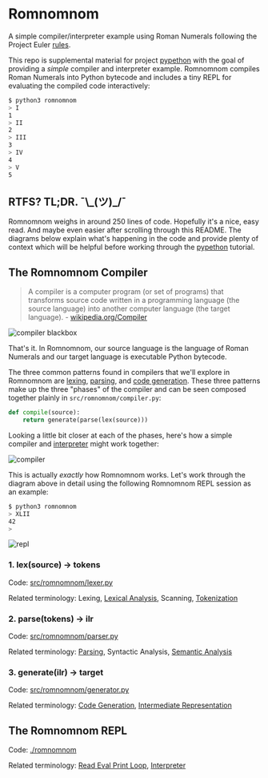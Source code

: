 # Romnomnom

A simple compiler/interpreter example using Roman Numerals following the Project Euler 
[rules](https://projecteuler.net/about=roman_numerals).

This repo is supplemental material for project [pypethon](https://github.com/tsclausing/pypethon) with the goal of 
providing a _simple_ compiler and interpreter example. Romnomnom compiles Roman Numerals into Python bytecode and 
includes a tiny REPL for evaluating the compiled code interactively:

```bash
$ python3 romnomnom
> I
1
> II
2
> III
3
> IV
4
> V
5
```

## RTFS? TL;DR. ¯&#92;&#95;(ツ)&#95;/¯ 

Romnomnom weighs in around 250 lines of code. Hopefully it's a nice, easy read. And maybe even easier after scrolling
through this README. The diagrams below explain what's happening in the code and provide plenty of context which will
be helpful before working through the [pypethon](https://github.com/tsclausing/pypethon) tutorial.

## The Romnomnom Compiler

> A compiler is a computer program (or set of programs) that transforms source code written in a programming language 
(the source language) into another computer language (the target language). - [wikipedia.org/Compiler](http://en.wikipedia.org/wiki/Compiler)

![compiler blackbox](https://cloud.githubusercontent.com/assets/542163/5695921/98f87dee-997d-11e4-9cde-82b4017c20f7.png)

That's it. In Romnomnom, our source language is the language of Roman Numerals and our target language is executable 
Python bytecode.

The three common patterns found in compilers that we'll explore in Romnomnom are 
[lexing](http://en.wikipedia.org/wiki/Lexical_analysis), 
[parsing](http://en.wikipedia.org/wiki/Parsing), 
and [code generation](http://en.wikipedia.org/wiki/Code_generation_%28compiler%29). These three patterns make up the 
three "phases" of the compiler and can be seen composed together plainly in `src/romnomnom/compiler.py`:

```python
def compile(source):
    return generate(parse(lex(source)))
```

Looking a little bit closer at each of the phases, here's how a simple compiler and
[interpreter](http://en.wikipedia.org/wiki/Interpreter_%28computing%29) might work together:

![compiler](https://cloud.githubusercontent.com/assets/542163/5695988/2b86ee9a-9981-11e4-8609-c86f853c012b.png)

This is actually _exactly_ how Romnomnom works. Let's work through the diagram above in detail using the following 
Romnomnom REPL session as an example:

```bash
$ python3 romnomnom
> XLII
42
> 
```

![repl](https://cloud.githubusercontent.com/assets/542163/5696807/d0607fb4-99a2-11e4-973d-64ed23b295b5.png)

### 1. lex(source) -> tokens

Code: [src/romnomnom/lexer.py](https://github.com/tsclausing/romnomnom/blob/master/src/romnomnom/lexer.py)

Related terminology: 
Lexing, 
[Lexical Analysis](http://en.wikipedia.org/wiki/Lexical_analysis), 
Scanning, 
[Tokenization](http://en.wikipedia.org/wiki/Tokenization_%28lexical_analysis%29)

### 2. parse(tokens) -> ilr

Code: [src/romnomnom/parser.py](https://github.com/tsclausing/romnomnom/blob/master/src/romnomnom/parser.py)

Related terminology:
[Parsing](http://en.wikipedia.org/wiki/Parsing),
Syntactic Analysis, 
[Semantic Analysis](http://en.wikipedia.org/w/index.php?title=Semantic_analysis_%28compilers%29&redirect=no)

### 3. generate(ilr) -> target

Code: [src/romnomnom/generator.py](https://github.com/tsclausing/romnomnom/blob/master/src/romnomnom/generator.py)

Related terminology:
[Code Generation](http://en.wikipedia.org/wiki/Code_generation_%28compiler%29), 
[Intermediate Representation](http://en.wikipedia.org/wiki/Intermediate_language#Intermediate_representation)


## The Romnomnom REPL

Code: [./romnomnom](https://github.com/tsclausing/romnomnom/blob/master/romnomnom)

Related terminology: 
[Read Eval Print Loop](http://en.wikipedia.org/wiki/Read%E2%80%93eval%E2%80%93print_loop),
[Interpreter](http://en.wikipedia.org/wiki/Interpreter_%28computing%29)
